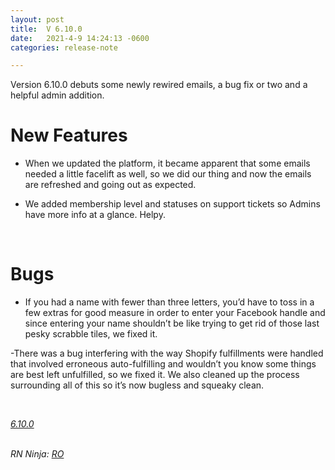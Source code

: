 ```yaml
---
layout: post
title:  V 6.10.0
date:   2021-4-9 14:24:13 -0600
categories: release-note

---
```

Version 6.10.0 debuts some newly rewired emails, a bug fix or two and a helpful admin addition. 


# New Features

- When we updated the platform, it became apparent that some emails needed a little facelift as well, so we did our thing and now the emails are refreshed and going out as expected. 
 
- We added membership level and statuses on support tickets so Admins have more info at a glance. Helpy. 

<br/>

# Bugs

- If you had a name with fewer than three letters, you’d have to toss in a few extras for good measure in order to enter your Facebook handle and since entering your name shouldn’t be like trying to get rid of those last pesky scrabble tiles, we fixed it. 

-There was a bug interfering with the way Shopify fulfillments were handled that involved erroneous auto-fulfilling and wouldn’t you know some things are best left unfulfilled, so we fixed it. We also cleaned up the process surrounding all of this so it’s now bugless and squeaky clean. 
 


<br/>

*[6.10.0](https://github.com/streetparking/my-streetparking/releases/tag/v6.10.0)*
<br/>
<br/>


_RN Ninja: [RO](https://github.com/robyanna)_
 
 
 
